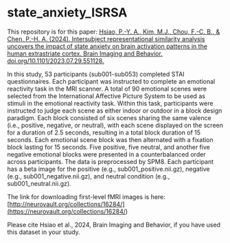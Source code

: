 # state_anxiety_ISRSA
This repository is for this paper: [Hsiao, P.-Y. A., Kim, M.J., Chou, F.-C. B., & Chen, P.-H. A. (2024). Intersubject representational similarity analysis uncovers the impact of state anxiety on brain activation patterns in the human extrastriate cortex. Brain Imaging and Behavior. doi.org/10.1101/2023.07.29.551128.](<https://doi.org/10.1101/2023.07.29.551128>)

In this study, 53 participants (sub001-sub053) completed STAI questionnaires. Each participant was instructed to complete an emotional reactivity task in the MRI scanner. A total of 90 emotional scenes were selected from the International Affective Picture System to be used as stimuli in the emotional reactivity task. Within this task, participants were instructed to judge each scene as either indoor or outdoor in a block design paradigm. Each block consisted of six scenes sharing the same valence (i.e., positive, negative, or neutral), with each scene displayed on the screen for a duration of 2.5 seconds, resulting in a total block duration of 15 seconds. Each emotional scene block was then alternated with a fixation block lasting for 15 seconds. Five positive, five neutral, and another five negative emotional blocks were presented in a counterbalanced order across participants. The data is preprocessed by SPM8. Each participant has a beta image for the positive (e.g., sub001_positive.nii.gz), negative (e.g., sub001_negative.nii.gz), and neutral condition (e.g., sub001_neutral.nii.gz).

The link for downloading first-level fMRI images is here: [http://neurovault.org/collections/16284/](<https://neurovault.org/collections/16284/>)

Please cite Hsiao et al., 2024, Brain Imaging and Behavior, if you have used this dataset in your study.
